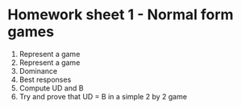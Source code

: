 # Homework sheet 1 - Normal form games

1. Represent a game
2. Represent a game
3. Dominance
4. Best responses
5. Compute UD and B
6. Try and prove that UD = B in a simple 2 by 2 game


